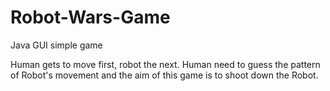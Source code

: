 # Robot-Wars-Game
Java GUI simple game 

Human gets to move first, robot the next. Human need to guess the pattern of Robot's movement and the aim of this game is to shoot down the Robot.
